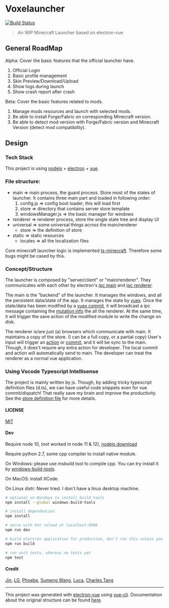 # Voxelauncher

[![Build Status](https://travis-ci.org/ci010/VoxeLauncher.svg?branch=master)](https://travis-ci.org/ci010/VoxeLauncher)

> An WIP Minecraft Launcher based on electron-vue 

## General RoadMap

Alpha: Cover the basic features that the official launcher have.

1. Official Login
2. Basic profile management
3. Skin Preview/Download/Upload
4. Show logs during launch
5. Show crash report after crash

Beta: Cover the basic features related to mods.

1. Manage mods resources and launch with selected mods.
2. Be able to install Forge/Fabric on corresponding Minecraft version.
3. Be able to detect mod version with Forge/Fabric version and Minecraft Version (detect mod compatibility).

## Design

### Tech Stack

This project is using [nodejs](https://nodejs.org/) + [electron](https://electron.atom.io) + [vue](https://vuejs.org).

### File structure:

- main => main process, the guard process. Store most of the states of launcher. It contains three main part and loaded in following order:
    1. config.js => config boot loader, this will load first
    2. store => directory that contains server store template 
    3. windowsManager.js => the basic manager for windows
- renderer => renderer process, store the single state tree and display UI
- universal => some universal things across the main/renderer
    - store => the definition of store
- static => static resources
  - locales => all the localization files

Core minecraft launcher logic is implemented [ts-minecraft](https://github.com/InfinityStudio/ts-minecraft). Therefore some bugs might be cased by this.

### Concept/Structure

The launcher is composed by "server/client" or "main/renderer". They communicates with each other by electron's [ipc main](https://electronjs.org/docs/api/ipc-main) and [ipc renderer](https://electronjs.org/docs/api/ipc-renderer).

The main is the "backend" of the launcher. It manages the windows, and all the persistent data/state of the app. It manages the state by [vuex](https://vuex.vuejs.org/). Once the state/data has been modified by a [vuex commit](https://vuex.vuejs.org/guide/mutations.html), it will broadcast a ipc message containing the [mutation info]((https://vuex.vuejs.org/guide/mutations.html)) the all the renderer. At the same time, it will trigger the save action of the modified module to write the change on disk.

The renderer is/are just (a) browsers which communicate with main. It maintains a copy of the store. (I can be a full copy, or a partial copy) User's input will trigger an [action](https://vuex.vuejs.org/guide/actions.html) or [commit](https://vuex.vuejs.org/guide/mutations.html), and it will be sync to the main. Though, it does't require any extra action for developer. The local commit and action will automatically send to main. The developer can treat the renderer as a normal vue application.

### Using Vscode Typescript Intellisense

The project is mainly written by js. Though, by adding tricky typescript definition files (d.ts), we can have useful code snippets even for vue commit/dispatch! That really save my brain and improve the productivity. See the [store definition file](src/universal/store/store.d.ts) for more details.

#### LICENSE 

[MIT](LICENSE)

#### Dev

Require node 10, (not worked in node 11 & 12), [nodejs download](https://nodejs.org/)

Require python 2.7, some cpp compiler to install native module.

On Windows: please use msbuild tool to compile cpp. You can try install it by [windows-build-tools](https://github.com/felixrieseberg/windows-build-tools).

On MacOS: install XCode. 

On Linux distr: Never tried. I don't have a linux desktop machine.

``` bash
# optional on Windows to install build tools
npm install --global windows-build-tools

# install dependencies
npm install

# serve with hot reload at localhost:9080
npm run dev

# build electron application for production, don't run this unless you really want to make a product env.... use npm run dev to dev
npm run build

# run unit tests, whereas no tests yet
npm test
```

#### Credit

[Jin](https://github.com/Indexyz), [LG](https://github.com/LasmGratel), [Phoebe](https://github.com/PhoebezZ), [Sumeng Wang](https://github.com/darkkingwsm), [Luca](https://github.com/LucaIsGenius), [Charles Tang](https://github.com/CharlesQT)

---

This project was generated with [electron-vue](https://github.com/SimulatedGREG/electron-vue) using [vue-cli](https://github.com/vuejs/vue-cli). Documentation about the original structure can be found [here](https://simulatedgreg.gitbooks.io/electron-vue/content/index.html).
